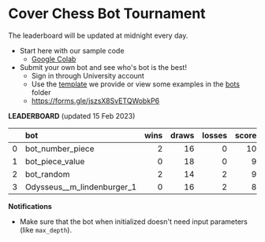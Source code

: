 # Cover Chess Bot Tournament

The leaderboard will be updated at midnight every day.

- Start here with our sample code
  - [Google Colab](https://colab.research.google.com/github/nomomon/chess-bot-competition/blob/main/practical.ipynb)
- Submit your own bot and see who's bot is the best!
  - Sign in through University account
  - Use the [template](https://github.com/Fully-Connected-Graph/chess-bot-competition/blob/main/template_bot.py) we provide or view some examples in the [bots](https://github.com/Fully-Connected-Graph/chess-bot-competition/blob/main/bots) folder
  - https://forms.gle/jszsX8SvETQWobkP6


**LEADERBOARD** (updated 15 Feb 2023)

|    | bot                        |   wins |   draws |   losses |   score |
|---:|:---------------------------|-------:|--------:|---------:|--------:|
|  0 | bot_number_piece           |      2 |      16 |        0 |      10 |
|  1 | bot_piece_value            |      0 |      18 |        0 |       9 |
|  2 | bot_random                 |      2 |      14 |        2 |       9 |
|  3 | Odysseus__m_lindenburger_1 |      0 |      16 |        2 |       8 |

**Notifications**

- Make sure that the bot when initialized doesn't need input parameters (like `max_depth`).